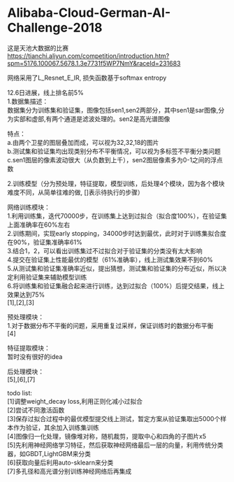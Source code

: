 # Alibaba-Cloud-German-AI-Challenge-2018

这是天池大数据的比赛<br/>
https://tianchi.aliyun.com/competition/introduction.htm?spm=5176.100067.5678.1.3e7731f5WP7NmY&raceId=231683<br/>

网络采用了L_Resnet_E_IR, 损失函数基于softmax entropy<br/>

12.6日进展，线上排名前5%<br/>
1.数据集描述：<br/>
数据集分为训练集和验证集，图像包括sen1,sen2两部分，其中sen1是sar图像,分为实部和虚部,有两个通道是滤波处理的。sen2是高光谱图像<br/>

特点：<br/>
a.由两个卫星的图层叠加而成，可以视为32,32,18的图片<br/>
b.测试集和验证集均出现类别分布不平衡情况，可以视为多标签不平衡分类问题<br/>
c.sen1图层的像素波动很大（从负数到上千），sen2图层像素多为0-1之间的浮点数<br/>

2.训练模型（分为预处理，特征提取，模型训练，后处理4个模块，因为各个模块难度不同，从简单往难的做, []表示待执行的步骤）<br/>

网络训练模块：<br/>
1.利用训练集，迭代70000步，在训练集上达到过拟合（拟合度100%），在验证集上面准确率在60%左右<br/>
2.训练期间，实现early stopping，34000步时达到最优，此时对于训练集拟合度在90%，验证集准确率61%<br/>
3.结合1，2，可以看出训练集过不过拟合对于验证集的分类没有太大影响<br/>
4.提交在验证集上性能最优的模型（61%准确率），线上测试集效果不到60%<br/>
5.从测试集和验证集准确率近似，提出猜想，测试集和验证集的分布近似，所以决定利用验证集来辅助模型训练<br/>
6.将训练集和验证集融合起来进行训练，达到过拟合（100%）后提交结果，线上效果达到75%<br/>
[1],[2],[3]<br/>

预处理模块：<br/>
1.对于数据分布不平衡的问题，采用重复过采样，保证训练时的数据分布平衡<br/>
[4]<br/>

特征提取模块：<br/>
暂时没有很好的idea<br/>

后处理模块：<br/>
[5],[6],[7]<br/>

todo list:<br/>
[1]调整weight_decay loss,利用正则化减小过拟合<br/>
[2]尝试不同激活函数<br/>
[3]保存过拟合过程中的最优模型提交线上测试，暂定方案从验证集取出5000个样本作为验证，其余加入训练集训练<br/>
[4]图像归一化处理，镜像堆对称，随机裁剪，提取中心和四角的子图片x5<br/>
[5]先利用神经网络学习特征，然后获取神经网络最后一层的向量，利用传统分类器，如GBDT,LightGBM来分类<br/>
[6]获取向量后利用auto-sklearn来分类<br/>
[7]多孔径和高光谱分别训练神经网络后再集成<br/>

